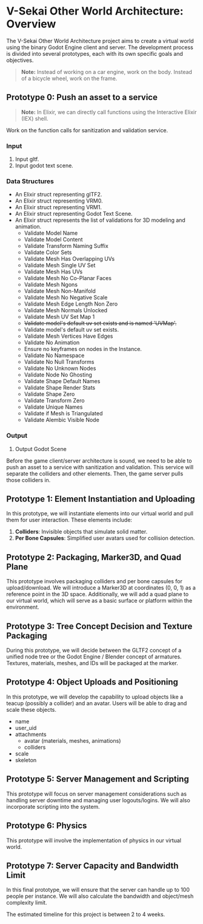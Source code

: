 # V-Sekai Other World Architecture: Overview

The V-Sekai Other World Architecture project aims to create a virtual world using the binary Godot Engine client and server. The development process is divided into several prototypes, each with its own specific goals and objectives.

> **Note:** Instead of working on a car engine, work on the body. Instead of a bicycle wheel, work on the frame.

## Prototype 0: Push an asset to a service

> **Note:** In Elixir, we can directly call functions using the Interactive Elixir (IEX) shell.

Work on the function calls for sanitization and validation service.

### Input

1. Input gltf.
2. Input godot text scene.

### Data Structures

- An Elixir struct representing glTF2.
- An Elixir struct representing VRM0.
- An Elixir struct representing VRM1.
- An Elixir struct representing Godot Text Scene.
- An Elixir struct represents the list of validations for 3D modeling and animation.
  - Validate Model Name
  - Validate Model Content
  - Validate Transform Naming Suffix
  - Validate Color Sets
  - Validate Mesh Has Overlapping UVs
  - Validate Mesh Single UV Set
  - Validate Mesh Has UVs
  - Validate Mesh No Co-Planar Faces
  - Validate Mesh Ngons
  - Validate Mesh Non-Manifold
  - Validate Mesh No Negative Scale
  - Validate Mesh Edge Length Non Zero
  - Validate Mesh Normals Unlocked
  - Validate Mesh UV Set Map 1
  - ~~Validate model's default uv set exists and is named 'UVMap'.~~
  - Validate model's default uv set exists.
  - Validate Mesh Vertices Have Edges
  - Validate No Animation
  - Ensure no keyframes on nodes in the Instance.
  - Validate No Namespace
  - Validate No Null Transforms
  - Validate No Unknown Nodes
  - Validate Node No Ghosting
  - Validate Shape Default Names
  - Validate Shape Render Stats
  - Validate Shape Zero
  - Validate Transform Zero
  - Validate Unique Names
  - Validate if Mesh is Triangulated
  - Validate Alembic Visible Node

### Output

1. Output Godot Scene

Before the game client/server architecture is sound, we need to be able to push an asset to a service with sanitization and validation. This service will separate the colliders and other elements. Then, the game server pulls those colliders in.

## Prototype 1: Element Instantiation and Uploading

In this prototype, we will instantiate elements into our virtual world and pull them for user interaction. These elements include:

1. **Colliders**: Invisible objects that simulate solid matter.
2. **Per Bone Capsules**: Simplified user avatars used for collision detection.

## Prototype 2: Packaging, Marker3D, and Quad Plane

This prototype involves packaging colliders and per bone capsules for upload/download. We will introduce a Marker3D at coordinates (0, 0, 1) as a reference point in the 3D space. Additionally, we will add a quad plane to our virtual world, which will serve as a basic surface or platform within the environment.

## Prototype 3: Tree Concept Decision and Texture Packaging

During this prototype, we will decide between the GLTF2 concept of a unified node tree or the Godot Engine / Blender concept of armatures. Textures, materials, meshes, and IDs will be packaged at the marker.

## Prototype 4: Object Uploads and Positioning

In this prototype, we will develop the capability to upload objects like a teacup (possibly a collider) and an avatar. Users will be able to drag and scale these objects.

- name
- user_uid
- attachments
  - avatar (materials, meshes, animations)
  - colliders
- scale
- skeleton

## Prototype 5: Server Management and Scripting

This prototype will focus on server management considerations such as handling server downtime and managing user logouts/logins. We will also incorporate scripting into the system.

## Prototype 6: Physics

This prototype will involve the implementation of physics in our virtual world.

## Prototype 7: Server Capacity and Bandwidth Limit

In this final prototype, we will ensure that the server can handle up to 100 people per instance. We will also calculate the bandwidth and object/mesh complexity limit.

The estimated timeline for this project is between 2 to 4 weeks.
